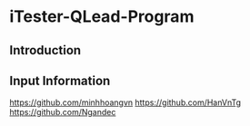 # iTester-QLead-Program
## Introduction
## Input Information
https://github.com/minhhoangvn
https://github.com/HanVnTg
https://github.com/Ngandec